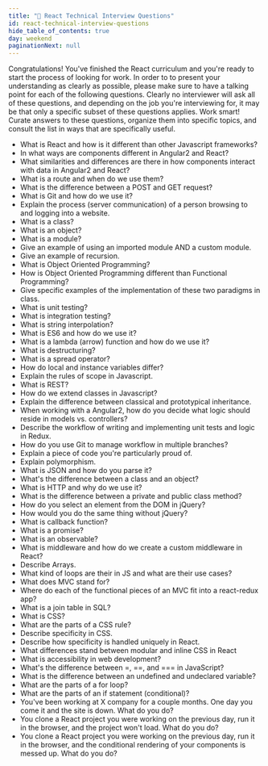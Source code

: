 ```yaml
---
title: "📓 React Technical Interview Questions"
id: react-technical-interview-questions
hide_table_of_contents: true
day: weekend
paginationNext: null
---
```


Congratulations! You've finished the React curriculum and you're ready to start the process of looking for work. In order to to present your understanding as clearly as possible, please make sure to have a talking point for each of the following questions. Clearly no interviewer will ask all of these questions, and depending on the job you're interviewing for, it may be that only a specific subset of these questions applies. Work smart! Curate answers to these questions, organize them into specific topics, and consult the list in ways that are specifically useful.

* What is React and how is it different than other Javascript frameworks?
* In what ways are components different in Angular2 and React?
* What similarities and differences are there in how components interact with data in Angular2 and React?
* What is a route and when do we use them?
* What is the difference between a POST and GET request?
* What is Git and how do we use it?
* Explain the process (server communication) of a person browsing to and logging into a website.
* What is a class?
* What is an object?
* What is a module?
* Give an example of using an imported module AND a custom module.
* Give an example of recursion.
* What is Object Oriented Programming?
* How is Object Oriented Programming different than Functional Programming?
* Give specific examples of the implementation of these two paradigms in class.
* What is unit testing?
* What is integration testing?
* What is string interpolation?
* What is ES6 and how do we use it?
* What is a lambda (arrow) function and how do we use it?
* What is destructuring?
* What is a spread operator?
* How do local and instance variables differ?
* Explain the rules of scope in Javascript.
* What is REST?
* How do we extend classes in Javascript?
* Explain the difference between classical and prototypical inheritance.
* When working with a Angular2, how do you decide what logic should reside in models vs. controllers?
* Describe the workflow of writing and implementing unit tests and logic in Redux.
* How do you use Git to manage workflow in multiple branches?
* Explain a piece of code you're particularly proud of.
* Explain polymorphism.
* What is JSON and how do you parse it?
* What's the difference between a class and an object?
* What is HTTP and why do we use it?
* What is the difference between a private and public class method?
* How do you select an element from the DOM in jQuery?
* How would you do the same thing without jQuery?
* What is callback function?
* What is a promise?
* What is an observable?
* What is middleware and how do we create a custom middleware in React?
* Describe Arrays.
* What kind of loops are their in JS and what are their use cases?
* What does MVC stand for?
* Where do each of the functional pieces of an MVC fit into a react-redux app?
* What is a join table in SQL?
* What is CSS?
* What are the parts of a CSS rule?
* Describe specificity in CSS.
* Describe how specificity is handled uniquely in React.
* What differences stand between modular and inline CSS in React
* What is accessibility in web development?
* What's the difference between =, ==, and === in JavaScript?
* What is the difference between an undefined and undeclared variable?
* What are the parts of a for loop?
* What are the parts of an if statement (conditional)?
* You've been working at X company for a couple months. One day you come it and the site is down. What do you do?
* You clone a React project you were working on the previous day, run it in the browser, and the project won't load. What do you do?
* You clone a React project you were working on the previous day, run it in the browser, and the conditional rendering of your components is messed up. What do you do?
